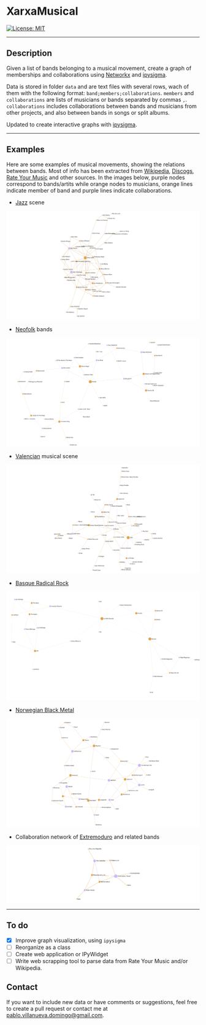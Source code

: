 # XarxaMusical

[![License: MIT](https://img.shields.io/badge/License-MIT-yellow.svg)](https://opensource.org/licenses/MIT)

---

## Description

Given a list of bands belonging to a musical movement, create a graph of memberships and collaborations using [Networkx](https://networkx.org/) and [ipysigma](https://github.com/medialab/ipysigma).

Data is stored in folder `data` and are text files with several rows, wach of them with the following format: `band;members;collaborations`. `members` and `collaborations` are lists of musicians or bands separated by commas `,`. `collaborations` includes collaborations between bands and musicians from other projects, and also between bands in songs or split albums.

Updated to create interactive graphs with [ipysigma](https://github.com/medialab/ipysigma).

---

## Examples

Here are some examples of musical movements, showing the relations between bands. Most of info has been extracted from [Wikipedia](https://en.wikipedia.org), [Discogs](https://www.discogs.com/), [Rate Your Music](https://rateyourmusic.com/) and other sources. In the images below, purple nodes correspond to bands/artits while orange nodes to musicians, orange lines indicate member of band and purple lines indicate collaborations.

- [Jazz](https://en.wikipedia.org/wiki/Jazz) scene

![Jazz](examples/jazz.png "Jazz")

- [Neofolk](https://en.wikipedia.org/wiki/Neofolk) bands

![Neofolk bands](examples/neofolk.png "Neofolk")

- [Valencian](https://en.wikipedia.org/wiki/Valencian_Community) musical scene

![Valencian musical scene](examples/valencian.png "Valencian")

- [Basque Radical Rock](https://en.wikipedia.org/wiki/Basque_Radical_Rock)

![Basque Radical Rock](examples/rock_radical_vasco.png "Basque Radical Rock")

- [Norwegian Black Metal](https://en.wikipedia.org/wiki/Early_Norwegian_black_metal_scene)

![Norwegian Black Metal](examples/norwegian_black_metal.png "Norwegian Black Metal")

- Collaboration network of [Extremoduro](https://en.wikipedia.org/wiki/Extremoduro) and related bands

![Extremoduro](examples/extremoduro.png "Extremoduro")

---

## To do

- [x] Improve graph visualization, using `ipysigma`
- [ ] Reorganize as a class
- [ ] Create web application or IPyWidget
- [ ] Write web scrapping tool to parse data from Rate Your Music and/or Wikipedia.

## Contact

If you want to include new data or have comments or suggestions, feel free to create a pull request or contact me at <pablo.villanueva.domingo@gmail.com>.